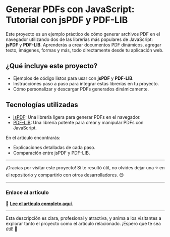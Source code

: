 

# **Generar PDFs con JavaScript: Tutorial con jsPDF y PDF-LIB**

Este proyecto es un ejemplo práctico de cómo generar archivos PDF en el navegador utilizando dos de las librerías más populares de JavaScript: **jsPDF** y **PDF-LIB**. Aprenderás a crear documentos PDF dinámicos, agregar texto, imágenes, formas y más, todo directamente desde tu aplicación web.

## **¿Qué incluye este proyecto?**
- Ejemplos de código listos para usar con **jsPDF** y **PDF-LIB**.
- Instrucciones paso a paso para integrar estas librerías en tu proyecto.
- Cómo personalizar y descargar PDFs generados dinámicamente.

## **Tecnologías utilizadas**
- [jsPDF](https://parall.ax/products/jspdf): Una librería ligera para generar PDFs en el navegador.
- [PDF-LIB](https://pdf-lib.js.org/): Una librería potente para crear y manipular PDFs con JavaScript.


En el artículo encontrarás:
- Explicaciones detalladas de cada paso.
- Comparación entre jsPDF y PDF-LIB.

---
¡Gracias por visitar este proyecto! Si te resultó útil, no olvides dejar una ⭐ en el repositorio y compartirlo con otros desarrolladores. 😊

---

### **Enlace al artículo**
📖 [**Lee el artículo completo aquí**](https://www.codeporx.com/blog/javascript/como-generar-pdfs-con-javascript).

---

Esta descripción es clara, profesional y atractiva, y anima a los visitantes a explorar tanto el proyecto como el artículo relacionado. ¡Espero que te sea útil! 🚀
